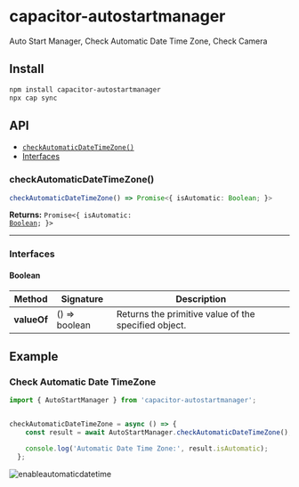 # capacitor-autostartmanager

Auto Start Manager, Check Automatic Date Time Zone, Check Camera

## Install

```bash
npm install capacitor-autostartmanager
npx cap sync
```

## API

<docgen-index>

* [`checkAutomaticDateTimeZone()`](#checkautomaticdatetimezone)
* [Interfaces](#interfaces)

</docgen-index>

<docgen-api>
<!--Update the source file JSDoc comments and rerun docgen to update the docs below-->

### checkAutomaticDateTimeZone()

```typescript
checkAutomaticDateTimeZone() => Promise<{ isAutomatic: Boolean; }>
```

**Returns:** <code>Promise&lt;{ isAutomatic: <a href="#boolean">Boolean</a>; }&gt;</code>

--------------------


### Interfaces


#### Boolean

| Method      | Signature        | Description                                          |
| ----------- | ---------------- | ---------------------------------------------------- |
| **valueOf** | () =&gt; boolean | Returns the primitive value of the specified object. |

## Example

### Check Automatic Date TimeZone

```typescript
import { AutoStartManager } from 'capacitor-autostartmanager';


checkAutomaticDateTimeZone = async () => {
    const result = await AutoStartManager.checkAutomaticDateTimeZone();

    console.log('Automatic Date Time Zone:', result.isAutomatic);
  };
```
![enableautomaticdatetime](https://github.com/asephermann/pictures/blob/main/enableautomaticdatetime.jpg)
</docgen-api>
